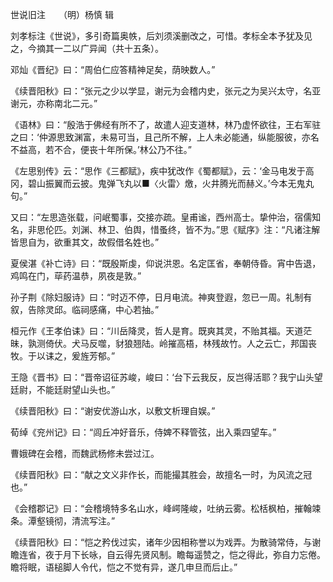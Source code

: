 世说旧注　　（明）杨慎 辑  

刘孝标注《世说》，多引奇篇奥帙，后刘须溪删改之，可惜。孝标全本予犹及见之，今摘其一二以广异闻（共十五条）。  

邓灿《晋纪》曰：“周伯仁应答精神足矣，荫映数人。”  

《续晋阳秋》曰：“张元之少以学显，谢元为会稽内史，张元之为吴兴太守，名亚谢元，亦称南北二元。”  

《语林》曰：“殷浩于佛经有所不了，故遣人迎支道林，林乃虚怀欲往，王右军驻之曰：‘仲源思致渊富，未易可当，且己所不解，上人未必能通，纵能服彼，亦名不益高，若不合，便丧十年所保。’林公乃不往。”  

《左思别传》云：“思作《三都赋》，疾中犹改作《蜀都赋》，云：‘金马电发于高冈，碧山振翼而云披。鬼弹飞丸以■〈火雷〉燩，火井腾光而赫义。’今本无鬼丸句。”  

又曰：“左思造张载，问岷蜀事，交接亦疏。皇甫谧，西州高士。挚仲治，宿儒知名，非思伦匹。刘渊、林卫、伯舆，惜蚤终，皆不为。”思《赋序》注：“凡诸注解皆思自为，欲重其文，故假借名姓也。”  

夏侯湛《补亡诗》曰：“既殷斯虔，仰说洪恩。名定匡省，奉朝侍昏。宵中告退，鸡鸣在门，荜药温恭，夙夜是敦。”  

孙子荆《除妇服诗》曰：“时迈不停，日月电流。神爽登遐，忽已一周。礼制有叙，告除灵邱。临祠感痛，中心若抽。”  

桓元作《王孝伯诔》曰：“川岳降灵，哲人是育。既爽其灵，不贻其福。天道茫昧，孰测倚伏。犬马反噬，豺狼翘陆。岭摧高梧，林残故竹。人之云亡，邦国丧牧。于以诔之，爰旌芳郁。”  

王隐《晋书》曰：“晋帝诏征苏峻，峻曰：‘台下云我反，反岂得活耶？我宁山头望廷尉，不能廷尉望山头也。”  

《续晋阳秋》曰：“谢安优游山水，以敷文析理自娱。”  

荀绰《兖州记》曰：“闾丘冲好音乐，侍婢不释管弦，出入乘四望车。”  

曹娥碑在会稽，而魏武杨修未尝过江。  

《续晋阳秋》曰：“献之文义非作长，而能撮其胜会，故擅名一时，为风流之冠也。”  

《会稽郡记》曰：“会稽境特多名山水，峰崿隆峻，吐纳云雾。松栝枫柏，摧翰竦条。潭壑镜彻，清流写注。”  

《续晋阳秋》曰：“恺之矜伐过实，诸年少因相称誉以为戏弄。为散骑常侍，与谢瞻连省，夜于月下长咏，自云得先贤风制。瞻每遥赞之，恺之得此，弥自力忘倦。瞻将眠，语槌脚人令代，恺之不觉有异，遂几申旦而后止。”  
